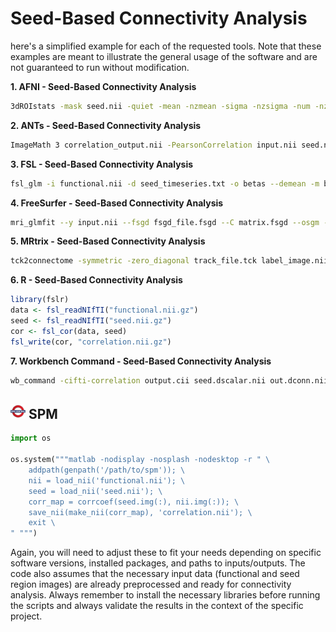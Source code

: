 # Seed-Based Connectivity Analysis

here's a simplified example for each of the requested tools. Note that these examples are meant to illustrate the general usage of the software and are not guaranteed to run without modification.


**1. AFNI - Seed-Based Connectivity Analysis**

```bash
3dROIstats -mask seed.nii -quiet -mean -nzmean -sigma -nzsigma -num -nznum -median -nzmedian -mode -nzmode -minmax -nzminmax epi.nii > seed_stats.txt
```

**2. ANTs - Seed-Based Connectivity Analysis**

```bash
ImageMath 3 correlation_output.nii -PearsonCorrelation input.nii seed.nii
```

**3. FSL - Seed-Based Connectivity Analysis**

```bash
fsl_glm -i functional.nii -d seed_timeseries.txt -o betas --demean -m brain_mask.nii
```

**4. FreeSurfer - Seed-Based Connectivity Analysis**

```bash
mri_glmfit --y input.nii --fsgd fsgd_file.fsgd --C matrix.fsgd --osgm --glmdir output_dir
```

**5. MRtrix - Seed-Based Connectivity Analysis**

```bash
tck2connectome -symmetric -zero_diagonal track_file.tck label_image.nii connectivity_matrix.csv
```

**6. R - Seed-Based Connectivity Analysis**

```R
library(fslr)
data <- fsl_readNIfTI("functional.nii.gz")
seed <- fsl_readNIfTI("seed.nii.gz")
cor <- fsl_cor(data, seed)
fsl_write(cor, "correlation.nii.gz")
```

**7. Workbench Command - Seed-Based Connectivity Analysis**

```bash
wb_command -cifti-correlation output.cii seed.dscalar.nii out.dconn.nii
```

## <img src="../icons/spm.png" height="24px" /> SPM

```python
import os

os.system("""matlab -nodisplay -nosplash -nodesktop -r " \
    addpath(genpath('/path/to/spm')); \
    nii = load_nii('functional.nii'); \
    seed = load_nii('seed.nii'); \
    corr_map = corrcoef(seed.img(:), nii.img(:)); \
    save_nii(make_nii(corr_map), 'correlation.nii'); \
    exit \
" """)
```

Again, you will need to adjust these to fit your needs depending on specific software versions, installed packages, and paths to inputs/outputs. The code also assumes that the necessary input data (functional and seed region images) are already preprocessed and ready for connectivity analysis. Always remember to install the necessary libraries before running the scripts and always validate the results in the context of the specific project.